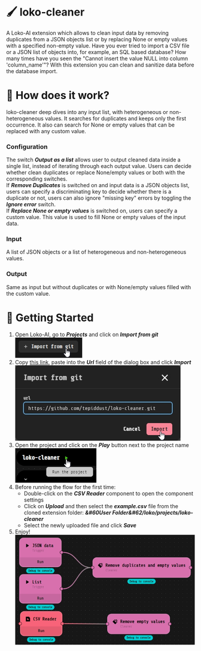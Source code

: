 # :paintbrush: loko-cleaner
A Loko-AI extension which allows to clean input data by removing duplicates from a JSON objects list or by replacing None or empty values with a specified non-empty value.
Have you ever tried to import a CSV file or a JSON list of objects into, for example, an SQL based database? How many times have you seen the "Cannot insert the value NULL into column 'column_name'"? With this extension you can clean and sanitize data before the database import.

# :wrench: How does it work?
loko-cleaner deep dives into any input list, with heterogeneous or non-heterogeneous values. It searches for duplicates and keeps only the first occurrence. It also can search for None or empty values that can be replaced with any custom value.

### Configuration
The switch ***Output as a list*** allows user to output cleaned data inside a single list, instead of iterating through each output value.
Users can decide whether clean duplicates or replace None/empty values or both with the corresponding switches.\
If ***Remove Duplicates*** is switched on and input data is a JSON objects list, users can specify a discriminating key to decide whether there is a duplicate or not, users can also ignore "missing key" errors by toggling the ***Ignore error*** switch.\
If ***Replace None or empty values*** is switched on, users can specify a custom value. This value is used to fill None or empty values of the input data.

### Input
A list of JSON objects or a list of heterogeneous and non-heterogeneous values.

### Output
Same as input but without duplicates or with None/empty values filled with the custom value.

# :rocket: Getting Started
1. Open Loko-AI, go to ***Projects*** and click on ***Import from git***\
![Screenshotworkflow](./resources/imgs/001.jpg)
2. Copy [this link](https://github.com/tepiddust/loko-cleaner.git), paste into the ***Url*** field of the dialog box and click ***Import***\
![Screenshotworkflow](./resources/imgs/002.jpg)
3. Open the project and click on the ***Play*** button next to the project name\
![Screenshotworkflow](./resources/imgs/003.jpg)
4. Before running the flow for the first time:
   - Double-click on the ***CSV Reader*** component to open the component settings
   - Click on ***Upload*** and then select the ***example.csv*** file from the cloned extension folder: ***&#60User Folder&#62/loko/projects/loko-cleaner***
   - Select the newly uploaded file and click ***Save***
5. Enjoy!\
![Screenshotworkflow](./resources/imgs/004.jpg)
